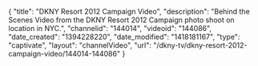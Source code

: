 {
    "title": "DKNY Resort 2012 Campaign Video",
    "description": "Behind the Scenes Video from the DKNY Resort 2012 Campaign photo shoot on location in NYC.",
    "channelid": "144014",
    "videoid": "144086",
    "date_created": "1394228220",
    "date_modified": "1418181167",
    "type": "captivate",
    "layout": "channelVideo",
    "url": "\/dkny-tv\/dkny-resort-2012-campaign-video\/144014-144086"
}